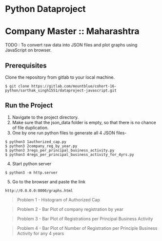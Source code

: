 # Python Dataproject
# Company Master :: Maharashtra

TODO : To convert raw data into JSON files and plot graphs using JavaScript on browser.

## Prerequisites
Clone the repository from gitlab to your local machine.
```console
$ git clone https://gitlab.com/mountblue/cohort-16-python/sarthak_singh1551/dataproject-javascript.git
```

## Run the Project
1. Navigate to the project directory.
2. Make sure that the json_data folder is empty, so that there is no chance of file duplication.
3. One by one run python files to generate all 4 JSON files-

```console
$ python3 1authorized_cap.py
$ python3 2company_reg_by_year.py
$ python3 3regs_per_principal_business_activity.py
$ python3 4regs_per_principal_business_activity_for_4yrs.py
```

4. Start python server
```console
$ python3 -m http.server
```

5. Go to the browser and paste the link
```
http://0.0.0.0:8000/graphs.html
```

> Problem 1 - Histogram of Authorized Cap

> Problem 2 - Bar Plot of company registration by year

> Problem 3 - Bar Plot of Registrations per Principal Business Activity

> Problem 4 - Bar Plot of Number of Registration per Principle Business Activity for any 4 years